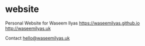 # website
Personal Website for Waseem Ilyas
https://waseemilyas.github.io
http://waseemilyas.uk

Contact hello@waseemilyas.uk
